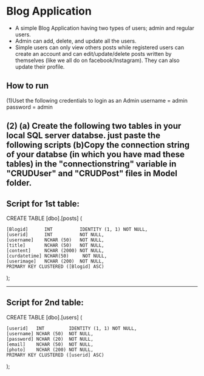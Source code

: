 # Blog Application

* A simple Blog Application having two types of users; admin and regular users. 
* Admin can add, delete, and update all the users. 
* Simple users can only view others posts while registered users can create an account and can edit/update/delete posts written by themselves (like we all do on facebook/Instagram). They can also update their profile.

## How to run

(1)Uset the following credentials to login as an Admin
username = admin
password = admin

(2)
(a) Create the following two tables in your local SQL server databse. just paste the following scripts
(b)Copy the connection string of your databse (in which you have mad these tables) in the "connectionstring" variable in "CRUDUser" and "CRUDPost" files in Model folder.
------------------------------------------------------------------------
Script for 1st table:
------------------------------------------------------------------------
CREATE TABLE [dbo].[posts] (

    [Blogid]      INT          IDENTITY (1, 1) NOT NULL,
    [userid]      INT          NOT NULL,
    [username]    NCHAR (50)   NOT NULL,
    [title]       NCHAR (50)   NOT NULL,
    [content]     NCHAR (2000) NOT NULL,
    [curdatetime] NCHAR(50)     NOT NULL,
    [userimage]   NCHAR (200)  NOT NULL,
    PRIMARY KEY CLUSTERED ([Blogid] ASC)

);

------------------------------------------------------------------------
Script for 2nd table:
------------------------------------------------------------------------
CREATE TABLE [dbo].[users] (

    [userid]   INT         IDENTITY (1, 1) NOT NULL,
    [username] NCHAR (50)  NOT NULL,
    [password] NCHAR (20)  NOT NULL,
    [email]    NCHAR (50)  NOT NULL,
    [photo]    NCHAR (200) NOT NULL,
    PRIMARY KEY CLUSTERED ([userid] ASC)

);

